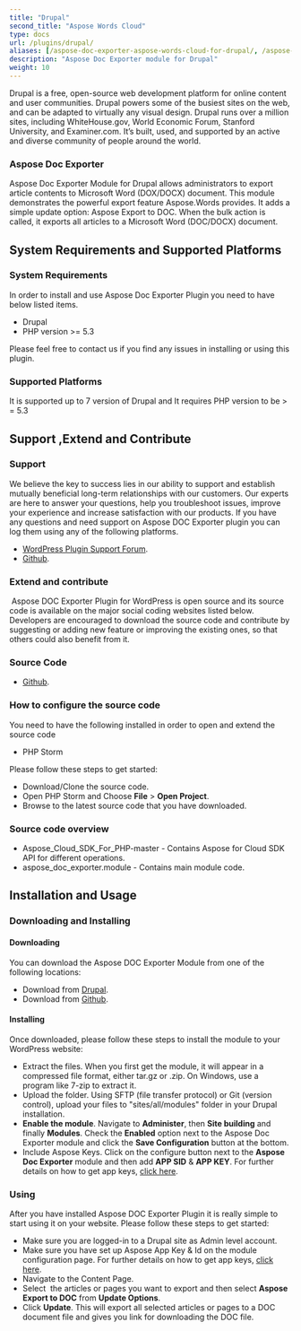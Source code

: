 ```yaml
---
title: "Drupal"
second_title: "Aspose Words Cloud"
type: docs
url: /plugins/drupal/
aliases: [/aspose-doc-exporter-aspose-words-cloud-for-drupal/, /aspose-words-cloud-for-drupal/]
description: "Aspose Doc Exporter module for Drupal"
weight: 10
---
```


Drupal is a free, open-source web development platform for online content and user communities. Drupal powers some of the busiest sites on the web, and can be adapted to virtually any visual design. Drupal runs over a million sites, including WhiteHouse.gov, World Economic Forum, Stanford University, and Examiner.com. It’s built, used, and supported by an active and diverse community of people around the world.

### Aspose Doc Exporter

Aspose Doc Exporter Module for Drupal allows administrators to export article contents to Microsoft Word (DOX/DOCX) document. This module demonstrates the powerful export feature Aspose.Words provides. It adds a simple update option: Aspose Export to DOC. When the bulk action is called, it exports all articles to a Microsoft Word (DOC/DOCX) document.

## System Requirements and Supported Platforms

### System Requirements

In order to install and use Aspose Doc Exporter Plugin you need to have below listed items.

- Drupal
- PHP version >= 5.3

Please feel free to contact us if you find any issues in installing or using this plugin.

### Supported Platforms

It is supported up to 7 version of Drupal and It requires PHP version to be > = 5.3

## Support ,Extend and Contribute

### Support

We believe the key to success lies in our ability to support and establish mutually beneficial long-term relationships with our customers. Our experts are here to answer your questions, help you troubleshoot issues, improve your experience and increase satisfaction with our products. If you have any questions and need support on Aspose DOC Exporter plugin you can log them using any of the following platforms.

- [WordPress Plugin Support Forum](https://www.drupal.org/project/aspose_doc_exporter/).
- [Github](https://github.com/asposeforcloud/Aspose_Cloud_for_Drupal/issues).

### Extend and contribute

 Aspose DOC Exporter Plugin for WordPress is open source and its source code is available on the major social coding websites listed below. Developers are encouraged to download the source code and contribute by suggesting or adding new feature or improving the existing ones, so that others could also benefit from it.

### Source Code

- [Github](https://github.com/asposeforcloud/Aspose_Cloud_for_WordPress).

### How to configure the source code

You need to have the following installed in order to open and extend the source code

- PHP Storm

Please follow these steps to get started:

- Download/Clone the source code.
- Open PHP Storm and Choose **File** > **Open Project**.
- Browse to the latest source code that you have downloaded.

### Source code overview

- Aspose_Cloud_SDK_For_PHP-master - Contains Aspose for Cloud SDK API for different operations.
- aspose_doc_exporter.module - Contains main module code.

## Installation and Usage

### Downloading and Installing

#### Downloading

You can download the Aspose DOC Exporter Module from one of the following locations:

- Download from [Drupal](https://www.drupal.org/project/aspose_doc_exporter/).
- Download from [Github](https://github.com/asposeforcloud/Aspose_Cloud_for_Drupal/releases/tag/1.0).

#### Installing

Once downloaded, please follow these steps to install the module to your WordPress website:

- Extract the files. When you first get the module, it will appear in a compressed file format, either tar.gz or .zip. On Windows, use a program like 7-zip to extract it.
- Upload the folder. Using SFTP (file transfer protocol) or Git (version control), upload your files to "sites/all/modules" folder in your Drupal installation.
- **Enable the module**. Navigate to **Administer**, then **Site building** and finally **Modules**. Check the **Enabled** option next to the Aspose Doc Exporter module and click the **Save Configuration** button at the bottom.
- Include Aspose Keys. Click on the configure button next to the **Aspose Doc Exporter** module and then add **APP SID** & **APP KEY**. For further details on how to get app keys, [click here](http://www.aspose.com/docs/display/rest/Creating+a+New+App+and+Getting+App+Key).

### Using

After you have installed Aspose DOC Exporter Plugin it is really simple to start using it on your website.
Please follow these steps to get started:

- Make sure you are logged-in to a Drupal site as Admin level account.
- Make sure you have set up Aspose App Key & Id on the module configuration page. For further details on how to get app keys, [click here](http://www.aspose.com/docs/display/rest/Creating+a+New+App+and+Getting+App+Key).
- Navigate to the Content Page.
- Select  the articles or pages you want to export and then select **Aspose Export to DOC** from **Update Options**.
- Click **Update**.
   This will export all selected articles or pages to a DOC document file and gives you link for downloading the DOC file.
